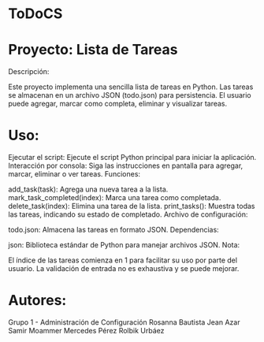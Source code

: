 # ToDoCS

# Proyecto: Lista de Tareas
Descripción:

Este proyecto implementa una sencilla lista de tareas en Python. Las tareas se almacenan en un archivo JSON (todo.json) para persistencia. El usuario puede agregar, marcar como completa, eliminar y visualizar tareas.

# Uso:

Ejecutar el script: Ejecute el script Python principal para iniciar la aplicación.
Interacción por consola: Siga las instrucciones en pantalla para agregar, marcar, eliminar o ver tareas.
Funciones:

add_task(task): Agrega una nueva tarea a la lista.
mark_task_completed(index): Marca una tarea como completada.
delete_task(index): Elimina una tarea de la lista.
print_tasks(): Muestra todas las tareas, indicando su estado de completado.
Archivo de configuración:

todo.json: Almacena las tareas en formato JSON.
Dependencias:

json: Biblioteca estándar de Python para manejar archivos JSON.
Nota:

El índice de las tareas comienza en 1 para facilitar su uso por parte del usuario.
La validación de entrada no es exhaustiva y se puede mejorar.
# Autores:

Grupo 1 - Administración de Configuración
Rosanna Bautista
Jean Azar
Samir Moammer
Mercedes Pérez
Rolbik Urbáez
